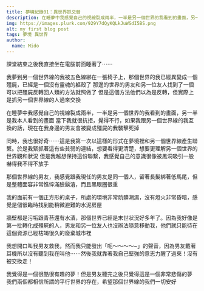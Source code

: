 ```yaml
---
title: 夢境紀錄01：異世界抓交替
description: 在睡夢中我感覺自己的視線裂成兩半，一半是另一個世界的我看到的畫面，另一半是⋯⋯
img: https://images.plurk.com/929Y7dQyKQLkJuWSdI5BS.png
alt: my first blog post
tags: 夢境 異世界
author:
  name: Mido
---
```


課堂結束之後我直接坐在電腦前面睡著了⋯⋯

我夢到另一個世界線的我被五色線綁在一張椅子上，那個世界的我已經異變成一個殭屍，已經是一個沒有靈魂的軀殼了
那邊的世界的男友和另一位友人找到了一個可以把殭屍反轉回人類的方法就照做了
但是這個方法他們以為是反轉，但實際上是抓另一個世界線的人過來交換

在睡夢中我感覺自己的視線裂成兩半，一半是另一個世界的我看到的畫面，另一半是我本人看到的畫面
當下我就很抗拒，覺得不行，如果我跟另一個世界線的我互換的話，現在在我身邊的男友會被變成殭屍的我襲擊死掉

同時，我也很好奇⋯⋯這是我第一次以這樣的形式在夢境裡和另一個世界線產生聯繫。於是我緊抓著這有些貧弱的連結，想要看得更清楚，想要更理解另一個世界的世界觀和狀況
但是我越想保持這份聯繫，我感覺自己的意識很像被黑洞吸引一般嚇得我不得不放手

那個世界線的男友，我感覺跟我現任的男友是同一個人，留著長髮綁著低馬尾，但是整體面容非常憔悴滿臉鬍渣，而且黑眼圈很重

我的面前有一個正方形的桌子，所處的環境非常骯髒潮濕，沒有燈火非常昏暗，感覺是個很臨時找到能稍微避難的水泥房屋

牆壁都是污垢跟青苔還有水漬，那個世界已經是末世狀況好多年了。因為我好像是第一批轉化成殭屍的人，男友和另一位友人也沒辦法隨意移動我，他們就只能待在這個資源已經枯竭很久的廢棄城市裡

我想開口叫我男友救我，然而我只能發出「呃～～～～~」的聲音，因為男友戴著耳機所以沒有聽到我在叫他⋯⋯然後我就靠著我自己堅強的意志力醒了過來！沒有被交換走！

我覺得是一個很酷很有趣的夢！但是男友聽完之後只覺得這是一個非常悲傷的夢
我們兩個都相信所謂的平行世界的存在，希望那個世界線的我們一切安好